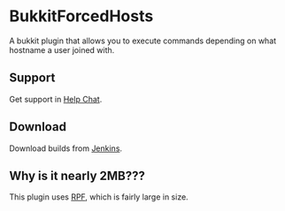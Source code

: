 # BukkitForcedHosts
A bukkit plugin that allows you to execute commands depending on what hostname a user joined with.

## Support
Get support in [Help Chat](https://helpch.at/discord).

## Download
Download builds from [Jenkins](https://ci.piggypiglet.me/job/Bukkit%20Forced%20Hosts/).

## Why is it nearly 2MB???
This plugin uses [RPF](https://github.com/PiggyPiglet/Framework), which is fairly large in size.